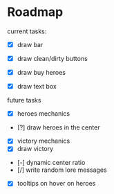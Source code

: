 

# Roadmap

current tasks:
- [x] draw bar
- [x] draw clean/dirty buttons
- [x] draw buy heroes
- [x] draw text box


future tasks
- [x] heroes mechanics
- [?] draw heroes in the center
- [x] victory mechanics
- [x] draw victory
- [-] dynamic center ratio
- [/] write random lore messages
- [x] tooltips on hover on heroes
